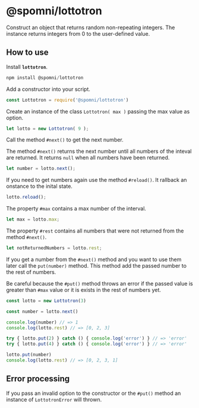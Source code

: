 # @spomni/lottotron

Construct an object that returns random non-repeating integers.
The instance returns integers from 0 to the user-defined value.

## How to use

Install **`lottotron`**.
```javascript
npm install @spomni/lottotron
```

Add a constructor into your script.
```javascript
const Lottotron = require('@spomni/lottotron')
```

Create an instance of the class `Lottotron( max )` passing the max value as option.
```javascript
let lotto = new Lottotron( 9 );
```

Call the method `#next()` to get the next number.

The method `#next()` returns the next number until all numbers of the inteval are returned. It returns `null` when all numbers have been returned.
```javascript
let number = lotto.next();
```

If you need to get numbers again use the method `#reload()`. It rallback an onstance to the inital state.
```javascript
lotto.reload();
```

The property `#max` contains a max number of the interval.
```javascript
let max = lotto.max;
```

The property `#rest` contains all numbers that were not returned from the method `#next()`.
```javascript
let notReturnedNumbers = lotto.rest;
```

If you get a number from the `#next()` method and you want to use them later call the `put(number)` method. This method add the passed number to the rest of numbers.

Be careful because the `#put()` method throws an error if the passed value is greater than `#max` value or it is exists in the rest of numbers yet.

```javascript
const lotto = new Lottotron(3)

const number = lotto.next()

console.log(number) // => 1
console.log(lotto.rest) // => [0, 2, 3]

try { lotto.put(2) } catch () { console.log('error') } // => 'error'
try { lotto.put(4) } catch () { console.log('error') } // => 'error'

lotto.put(number)
console.log(lotto.rest) // => [0, 2, 3, 1]
```

## Error processing

If you pass an invalid option to the constructor or the `#put()` method an instance of `LottotronError` will thrown.
